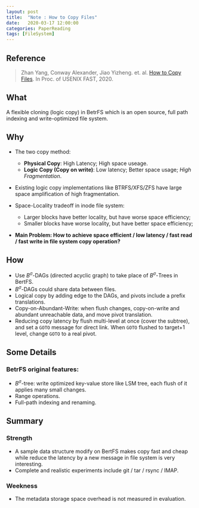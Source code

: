 ```yaml
---
layout: post
title:  "Note : How to Copy Files"
date:   2020-03-17 12:00:00
categories: PaperReading
tags: [FileSystem]
---
```


## Reference

> Zhan Yang, Conway Alexander, Jiao Yizheng. et. al. [How to Copy Files](https://www.usenix.org/system/files/fast20-zhan.pdf). In Proc. of USENIX FAST, 2020.

## What

A flexible cloning (logic copy) in BetrFS which is an open source, full path indexing and write-optimized file system. 

<!-- more -->

## Why

* The two copy method:
    * **Physical Copy**: High Latency; High space useage.
    * **Logic Copy (Copy on write)**: Low latency; Better space usage; *High Fragmentation*.
* Existing logic copy implementations like BTRFS/XFS/ZFS have large space amplification of high fragmentation.
* Space-Locality tradeoff in inode file system:
    * Larger blocks have better locality, but have worse space efficiency;
    * Smaller blocks have worse locality, but have better space efficiency;

* **Main Problem: How to achieve space efficient / low latency / fast read / fast write in file system copy operation?**

## How

* Use $B^{\sigma}$-DAGs (directed acyclic graph) to take place of $B^{\sigma}$-Trees in BertFS.
* $B^{\sigma}$-DAGs could share data between files.
* Logical copy by adding edge to the DAGs, and pivots include a prefix translations.
* Copy-on-Abundant-Write: when flush changes, copy-on-write and abundant unreachable data, and move pivot translation.
* Reducing copy latency by flush multi-level at once (cover the subtree), and set a `GOTO` message for direct link. When `GOTO` flushed to target+1 level, change `GOTO` to a real pivot.


## Some Details

### BetrFS original features:

* $B^{\sigma}$-tree: write optimized key-value store like LSM tree, each flush of it applies many small changes.
* Range operations.
* Full-path indexing and renaming.

## Summary

### Strength

* A sample data structure modify on BertFS makes copy fast and cheap while reduce the latency by a new message in file system is very interesting.
* Complete and realistic experiments include git / tar / rsync / IMAP.

### Weekness

* The metadata storage space overhead is not measured in evaluation.